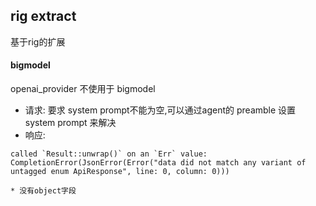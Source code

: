 ## rig extract

基于rig的扩展


#### bigmodel

openai_provider 不使用于 bigmodel

* 请求: 要求 system prompt不能为空,可以通过agent的 preamble 设置 system prompt 来解决
* 响应: 
```
called `Result::unwrap()` on an `Err` value: CompletionError(JsonError(Error("data did not match any variant of untagged enum ApiResponse", line: 0, column: 0)))

```
    * 没有object字段 